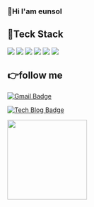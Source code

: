 ### 👋Hi I'am eunsol 


## :hammer:Teck Stack
<img src="https://img.shields.io/badge/HTML5-E34F26?style=flat-square&logo=HTML5&logoColor=white"/></a>
<img src="https://img.shields.io/badge/CSS3-1572B6?style=flat-square&logo=CSS3&logoColor=white"/></a>
<img src="https://img.shields.io/badge/Javascript-ffb13b?style=flat-square&logo=javascript&logoColor=white"/></a>
<img src="https://img.shields.io/badge/react-61DAFB?style=flat-square&logo=react&logoColor=black"> 
<img src="https://img.shields.io/badge/MySQL-4479A1?style=flat-square&logo=MySQL&logoColor=white"/></a>
<img src="https://img.shields.io/badge/bootstrap-7952B3?style=flat-square&logo=bootstrap&logoColor=white">


## :point_right:follow me
  [![Gmail Badge](https://img.shields.io/badge/Gmail-d14836?style=flat-square&logo=Gmail&logoColor=white&link=mailto:dmsthfghkd@naver.com)](mailto:dmsthfghkd@naver.com)

[![Tech Blog Badge](http://img.shields.io/badge/-Tech%20blog-black?style=flat-square&logo=github&link=https://sol-sunny.github.io/)](https://https://sol-sunny.github.io/)


  
<a href="https://github.com/imysh578"><img align="center" style="height:180px" src="https://github-readme-stats.vercel.app/api/top-langs/?username=sol-sunny&layout=compact&theme=nord&hide_border=true" /></a> 
